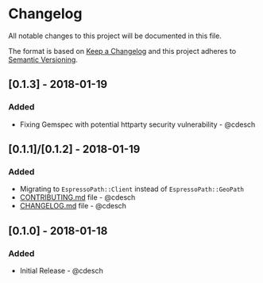 # Changelog
All notable changes to this project will be documented in this file.

The format is based on [Keep a Changelog](http://keepachangelog.com/en/1.0.0/)
and this project adheres to [Semantic Versioning](http://semver.org/spec/v2.0.0.html).

## [0.1.3] - 2018-01-19
### Added
- Fixing Gemspec with potential httparty security vulnerability - @cdesch

## [0.1.1]/[0.1.2] - 2018-01-19
### Added
- Migrating to `EspressoPath::Client` instead of `EspressoPath::GeoPath`
- [CONTRIBUTING.md](CONTRIBUTING.md) file - @cdesch
- [CHANGELOG.md](CHANGELOG.md) file - @cdesch

## [0.1.0] - 2018-01-18
### Added
- Initial Release - @cdesch
